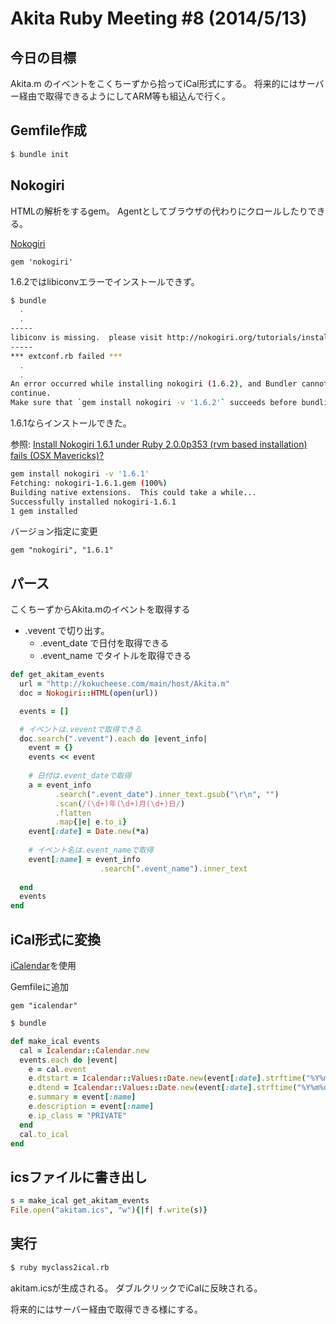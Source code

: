 # Akita Ruby Meeting #8 (2014/5/13)


## 今日の目標

Akita.m のイベントをこくちーずから拾ってiCal形式にする。
将来的にはサーバー経由で取得できるようにしてARM等も組込んで行く。

## Gemfile作成

```sh
$ bundle init
```

## Nokogiri

HTMLの解析をするgem。
Agentとしてブラウザの代わりにクロールしたりできる。

[Nokogiri](http://nokogiri.org)

```Gemfile
gem 'nokogiri'
```

1.6.2ではlibiconvエラーでインストールできず。

```sh
$ bundle
  .
  .
-----
libiconv is missing.  please visit http://nokogiri.org/tutorials/installing_nokogiri.html for help with installing dependencies.
-----
*** extconf.rb failed ***
  .
  .
An error occurred while installing nokogiri (1.6.2), and Bundler cannot
continue.
Make sure that `gem install nokogiri -v '1.6.2'` succeeds before bundling.
```

1.6.1ならインストールできた。

参照:
[Install Nokogiri 1.6.1 under Ruby 2.0.0p353 (rvm based installation) fails (OSX Mavericks)?](http://stackoverflow.com/questions/20890808/install-nokogiri-1-6-1-under-ruby-2-0-0p353-rvm-based-installation-fails-osx)

```sh
gem install nokogiri -v '1.6.1'
Fetching: nokogiri-1.6.1.gem (100%)
Building native extensions.  This could take a while...
Successfully installed nokogiri-1.6.1
1 gem installed
```

バージョン指定に変更

```Gemfile
gem "nokogiri", "1.6.1"
```


## パース

こくちーずからAkita.mのイベントを取得する

- .vevent で切り出す。
	- .event_date で日付を取得できる
	- .event_name でタイトルを取得できる

```myclass2ical.rb
def get_akitam_events
  url = "http://kokucheese.com/main/host/Akita.m"
  doc = Nokogiri::HTML(open(url))

  events = []

  # イベントは.veventで取得できる
  doc.search(".vevent").each do |event_info|
    event = {}
    events << event
  
    # 日付は.event_dateで取得
    a = event_info
          .search(".event_date").inner_text.gsub("\r\n", "")
          .scan(/(\d+)年(\d+)月(\d+)日/)
          .flatten
          .map{|e| e.to_i}
    event[:date] = Date.new(*a)
  
    # イベント名は.event_nameで取得
    event[:name] = event_info
                    .search(".event_name").inner_text
            
  end
  events
end
```

## iCal形式に変換

[iCalendar](https://github.com/icalendar/icalendar)を使用

Gemfileに追加

```Gemfile
gem "icalendar"
```

```sh
$ bundle
```

```myclass2ical.rb
def make_ical events
  cal = Icalendar::Calendar.new
  events.each do |event|
    e = cal.event
    e.dtstart = Icalendar::Values::Date.new(event[:date].strftime("%Y%m%d"))
    e.dtend = Icalendar::Values::Date.new(event[:date].strftime("%Y%m%d"))
    e.summary = event[:name]
    e.description = event[:name]
    e.ip_class = "PRIVATE"
  end
  cal.to_ical
end
```

## icsファイルに書き出し
```myclass2ical.rb
s = make_ical get_akitam_events
File.open("akitam.ics", "w"){|f| f.write(s)}
```

## 実行

```sh
$ ruby myclass2ical.rb
```

akitam.icsが生成される。
ダブルクリックでiCalに反映される。

将来的にはサーバー経由で取得できる様にする。
